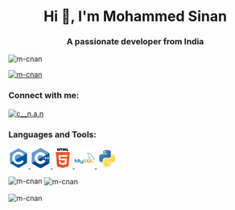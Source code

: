 <h1 align="center">Hi 👋, I'm Mohammed Sinan</h1>
<h3 align="center">A passionate developer from India</h3>

<p align="left"> <img src="https://komarev.com/ghpvc/?username=m-cnan&label=Profile%20views&color=26cb1a&style=flat" alt="m-cnan" /> </p>

<p align="left"> <a href="https://github.com/ryo-ma/github-profile-trophy"><img src="https://github-profile-trophy.vercel.app/?username=m-cnan" alt="m-cnan" /></a> </p>

<h3 align="left">Connect with me:</h3>
<p align="left">
<a href="https://instagram.com/c__n.a.n" target="blank"><img align="center" src="https://raw.githubusercontent.com/rahuldkjain/github-profile-readme-generator/master/src/images/icons/Social/instagram.svg" alt="c__n.a.n" height="30" width="40" /></a>
</p>

<h3 align="left">Languages and Tools:</h3>
<p align="left"> <a href="https://www.cprogramming.com/" target="_blank" rel="noreferrer"> <img src="https://raw.githubusercontent.com/devicons/devicon/master/icons/c/c-original.svg" alt="c" width="40" height="40"/> </a> <a href="https://www.w3schools.com/cpp/" target="_blank" rel="noreferrer"> <img src="https://raw.githubusercontent.com/devicons/devicon/master/icons/cplusplus/cplusplus-original.svg" alt="cplusplus" width="40" height="40"/> </a> <a href="https://www.w3.org/html/" target="_blank" rel="noreferrer"> <img src="https://raw.githubusercontent.com/devicons/devicon/master/icons/html5/html5-original-wordmark.svg" alt="html5" width="40" height="40"/> </a> <a href="https://www.mysql.com/" target="_blank" rel="noreferrer"> <img src="https://raw.githubusercontent.com/devicons/devicon/master/icons/mysql/mysql-original-wordmark.svg" alt="mysql" width="40" height="40"/> </a> <a href="https://www.python.org" target="_blank" rel="noreferrer"> <img src="https://raw.githubusercontent.com/devicons/devicon/master/icons/python/python-original.svg" alt="python" width="40" height="40"/> </a> </p>

<p><img align="left" src="https://github-readme-stats.vercel.app/api/top-langs?username=m-cnan&show_icons=true&locale=en&layout=compact" alt="m-cnan" /></p>

<p>&nbsp;<img align="center" src="https://github-readme-stats.vercel.app/api?username=m-cnan&show_icons=true&locale=en" alt="m-cnan" /></p>

<p><img align="center" src="https://github-readme-streak-stats.herokuapp.com/?user=m-cnan&" alt="m-cnan" /></p>

